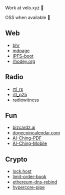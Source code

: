 Work at velo.xyz 🚀

OSS when available 🚀

## Web
+ [bhr](https://github.com/rhodey/bhr)
+ [mdpage](https://github.com/rhodey/mdpage)
+ [IPFS-boot](https://github.com/rhodey/IPFS-boot)
+ [rhodey.org](https://github.com/rhodey/rhodey.org)

## Radio
+ [rtl_rs](https://github.com/rhodey/rtl_rs)
+ [rtl_p25](https://github.com/rhodey/rtl_p25)
+ [radiowitness](https://github.com/rhodey/radiowitness)

## Fun
+ [bizcardz.ai](https://github.com/rhodey/bizcardz.ai)
+ [dogecoincalendar.com](https://github.com/rhodey/dogecoincalendar.com)
+ [AI-Ching-PDF](https://github.com/rhodey/AI-Ching-PDF)
+ [AI-Ching-Mobile](https://github.com/rhodey/AI-Ching-Mobile)

## Crypto
+ [lock.host](https://github.com/rhodey/lock.host)
+ [limit-order-book](https://github.com/rhodey/limit-order-book)
+ [ethereum-dns-rebind](https://github.com/rhodey/ethereum-dns-rebind)
+ [hypercore-pipe](https://github.com/rhodey/hypercore-pipe)
